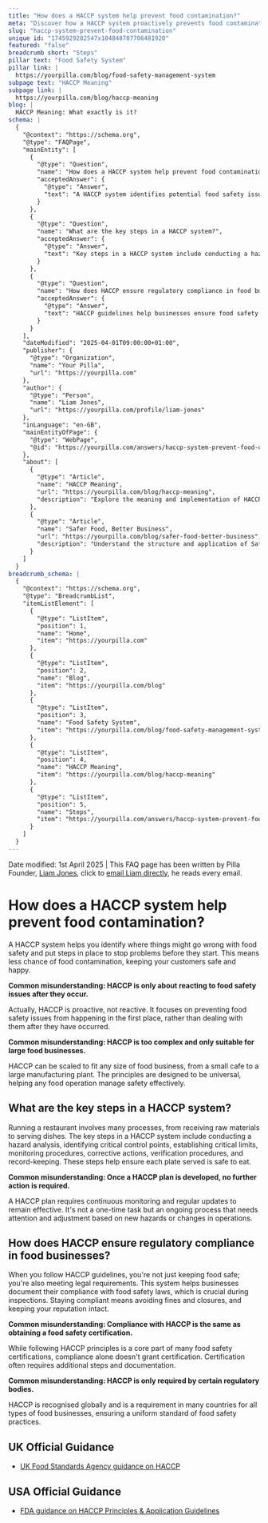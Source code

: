 ```yaml
---
title: "How does a HACCP system help prevent food contamination?"
meta: "Discover how a HACCP system proactively prevents food contamination, ensuring food safety and regulatory compliance in all types of food businesses."
slug: "haccp-system-prevent-food-contamination"
unique id: "1745929282547x104848707706481920"
featured: "false"
breadcrumb short: "Steps"
pillar text: "Food Safety System"
pillar link: |
  https://yourpilla.com/blog/food-safety-management-system
subpage text: "HACCP Meaning"
subpage link: |
  https://yourpilla.com/blog/haccp-meaning
blog: |
  HACCP Meaning: What exactly is it?
schema: |
  {
    "@context": "https://schema.org",
    "@type": "FAQPage",
    "mainEntity": [
      {
        "@type": "Question",
        "name": "How does a HACCP system help prevent food contamination?",
        "acceptedAnswer": {
          "@type": "Answer",
          "text": "A HACCP system identifies potential food safety issues and implements preventative measures to avoid problems before they start, significantly reducing the risk of food contamination and ensuring customer safety."
        }
      },
      {
        "@type": "Question",
        "name": "What are the key steps in a HACCP system?",
        "acceptedAnswer": {
          "@type": "Answer",
          "text": "Key steps in a HACCP system include conducting a hazard analysis, identifying critical control points, setting critical limits, implementing monitoring procedures, taking corrective actions, carrying out verification procedures, and keeping records. These steps ensure food safety across every stage of food handling."
        }
      },
      {
        "@type": "Question",
        "name": "How does HACCP ensure regulatory compliance in food businesses?",
        "acceptedAnswer": {
          "@type": "Answer",
          "text": "HACCP guidelines help businesses ensure food safety and meet legal requirements. This system not only keeps food safe but also provides necessary documentation during inspections to avoid fines and closures and uphold a business's reputation."
        }
      }
    ],
    "dateModified": "2025-04-01T09:00:00+01:00",
    "publisher": {
      "@type": "Organization",
      "name": "Your Pilla",
      "url": "https://yourpilla.com"
    },
    "author": {
      "@type": "Person",
      "name": "Liam Jones",
      "url": "https://yourpilla.com/profile/liam-jones"
    },
    "inLanguage": "en-GB",
    "mainEntityOfPage": {
      "@type": "WebPage",
      "@id": "https://yourpilla.com/answers/haccp-system-prevent-food-contamination"
    },
    "about": [
      {
        "@type": "Article",
        "name": "HACCP Meaning",
        "url": "https://yourpilla.com/blog/haccp-meaning",
        "description": "Explore the meaning and implementation of HACCP principles to ensure regulatory compliance and maintain food safety."
      },
      {
        "@type": "Article",
        "name": "Safer Food, Better Business",
        "url": "https://yourpilla.com/blog/safer-food-better-business",
        "description": "Understand the structure and application of Safer Food, Better Business practices to ensure complete adherence to food safety laws and the principles of HACCP."
      }
    ]
  }
breadcrumb_schema: |
  {
    "@context": "https://schema.org",
    "@type": "BreadcrumbList",
    "itemListElement": [
      {
        "@type": "ListItem",
        "position": 1,
        "name": "Home",
        "item": "https://yourpilla.com"
      },
      {
        "@type": "ListItem",
        "position": 2,
        "name": "Blog",
        "item": "https://yourpilla.com/blog"
      },
      {
        "@type": "ListItem",
        "position": 3,
        "name": "Food Safety System",
        "item": "https://yourpilla.com/blog/food-safety-management-system"
      },
      {
        "@type": "ListItem",
        "position": 4,
        "name": "HACCP Meaning",
        "item": "https://yourpilla.com/blog/haccp-meaning"
      },
      {
        "@type": "ListItem",
        "position": 5,
        "name": "Steps",
        "item": "https://yourpilla.com/answers/haccp-system-prevent-food-contamination"
      }
    ]
  }
---
```


Date modified: 1st April 2025 | This FAQ page has been written by Pilla Founder, [Liam Jones](https://yourpilla.com/profile/liam-jones), click to [email Liam directly](https://mailto:liam@yourpilla.com), he reads every email.

# How does a HACCP system help prevent food contamination?

A HACCP system helps you identify where things might go wrong with food safety and put steps in place to stop problems before they start. This means less chance of food contamination, keeping your customers safe and happy.

**Common misunderstanding: HACCP is only about reacting to food safety issues after they occur.**

Actually, HACCP is proactive, not reactive. It focuses on preventing food safety issues from happening in the first place, rather than dealing with them after they have occurred.

**Common misunderstanding: HACCP is too complex and only suitable for large food businesses.**

HACCP can be scaled to fit any size of food business, from a small cafe to a large manufacturing plant. The principles are designed to be universal, helping any food operation manage safety effectively.

## What are the key steps in a HACCP system?

Running a restaurant involves many processes, from receiving raw materials to serving dishes. The key steps in a HACCP system include conducting a hazard analysis, identifying critical control points, establishing critical limits, monitoring procedures, corrective actions, verification procedures, and record-keeping. These steps help ensure each plate served is safe to eat.

**Common misunderstanding: Once a HACCP plan is developed, no further action is required.**

A HACCP plan requires continuous monitoring and regular updates to remain effective. It's not a one-time task but an ongoing process that needs attention and adjustment based on new hazards or changes in operations.

## How does HACCP ensure regulatory compliance in food businesses?

When you follow HACCP guidelines, you're not just keeping food safe; you're also meeting legal requirements. This system helps businesses document their compliance with food safety laws, which is crucial during inspections. Staying compliant means avoiding fines and closures, and keeping your reputation intact.

**Common misunderstanding: Compliance with HACCP is the same as obtaining a food safety certification.**

While following HACCP principles is a core part of many food safety certifications, compliance alone doesn't grant certification. Certification often requires additional steps and documentation.

**Common misunderstanding: HACCP is only required by certain regulatory bodies.**

HACCP is recognised globally and is a requirement in many countries for all types of food businesses, ensuring a uniform standard of food safety practices.

## UK Official Guidance

-   [UK Food Standards Agency guidance on HACCP](https://www.gov.uk/food-safety-hazard-analysis)

## USA Official Guidance

-   [FDA guidance on HACCP Principles & Application Guidelines](https://www.fda.gov/food/hazard-analysis-critical-control-point-haccp/haccp-principles-application-guidelines)